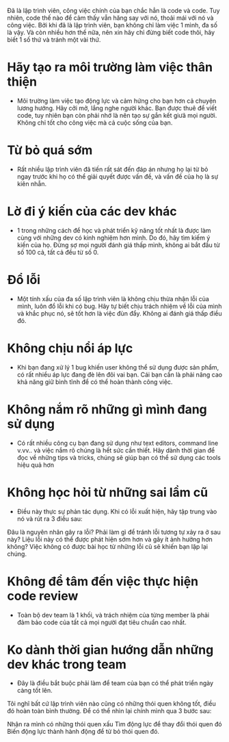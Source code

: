 Đã là lập trình viên, công việc chính của bạn chắc hẳn là code và code. Tuy nhiên, code thế nào để cảm thấy vẫn hăng say với nó, thoải mái với nó và công việc. Bởi khi đã là lập trình viên, bạn không chỉ làm việc 1 mình, đa số là vậy. Và còn nhiều hơn thế nữa, nên xin hãy chỉ đừng biết code thôi, hãy biết 1 số thứ và tránh một vài thứ.
# Hãy tạo ra môi trường làm việc thân thiện
- Môi trường làm việc tạo động lực và cảm hứng cho bạn hơn cả chuyện lương hướng. Hãy cởi mở, lắng nghe người khác. Bạn được thuê để viết code, tuy nhiên bạn còn phải nhớ là nên tạo sự gắn kết giưã mọi người. Không chỉ tốt cho công việc mà cả cuộc sống của bạn.
# Từ bỏ quá sớm
- Rất nhiều lập trình viên đã tiến rất sát đến đáp án nhưng họ lại từ bỏ ngay trước khi họ có thể giải quyết được vấn đề, và vấn đề của họ là sự kiên nhẫn.
# Lờ đi ý kiến của các dev khác
- 1 trong những cách để học và phát triển kỹ năng tốt nhất là được làm cùng với những dev có kinh nghiệm hơn mình. Do đó, hãy tìm kiếm ý kiến của họ. Đừng sợ mọi người đánh giá thấp mình, không ai bắt đầu từ số 100 cả, tất cả đều từ số 0.
# Đổ lỗi
- Một tính xấu của đa số lập trình viên là không chịu thừa nhận lỗi của mình, luôn đổ lỗi khi có bug. Hãy tự biết chịu trách nhiệm về lỗi của mình và khắc phục nó, sẽ tốt hơn là việc đùn đẩy. Không ai đánh giá thấp điều đó.
# Không chịu nổi áp lực
- Khi bạn đang xử lý 1 bug khiến user không thể sử dụng được sản phẩm, có rất nhiều áp lực đang đè lên đôi vai bạn. Cái bạn cần là phải nâng cao khả năng giữ bình tĩnh để có thể hoàn thành công việc.
# Không nắm rõ những gì mình đang sử dụng
- Có rất nhiều công cụ bạn đang sử dụng như text editors, command line v.vv.. và việc nắm rõ chúng là hết sức cần thiết. Hãy dành thời gian để đọc về những tips và tricks, chúng sẽ giúp bạn có thể sử dụng các tools hiệu quả hơn
# Không học hỏi từ những sai lầm cũ
- Điều này thực sự phản tác dụng. Khi có lỗi xuất hiện, hãy tập trung vào nó và rút ra 3 điều sau:

Đâu là nguyên nhân gây ra lỗi?
Phải làm gì để tránh lỗi tương tự xảy ra ở sau này?
Liệu lỗi này có thể được phát hiện sớm hơn và gây ít ảnh hưởng hơn không?
Việc không có được bài học từ những lỗi cũ sẽ khiến bạn lặp lại chúng.
# Không để tâm đến việc thực hiện code review
- Toàn bộ dev team là 1 khối, và trách nhiệm của từng member là phải đảm bảo code của tất cả mọi người đạt tiêu chuẩn cao nhất.
# Ko dành thời gian hướng dẫn những dev khác trong team

- Đây là điều bắt buộc phải làm để team của bạn có thể phát triển ngày càng tốt lên.

Tôi nghĩ bất cứ lập trình viên nào cũng có những thói quen không tốt, điều đó hoàn toàn bình thường. Để có thể nhìn lại chính mình qua 3 bước sau:

Nhận ra mình có những thói quen xấu
Tìm động lực để thay đổi thói quen đó
Biến động lực thành hành động để từ bỏ thói quen đó.